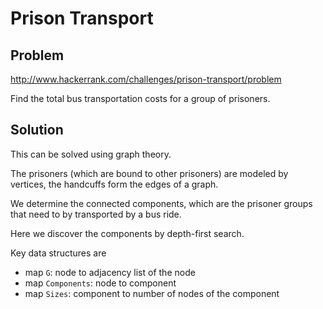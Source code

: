 # Prison Transport

## Problem
http://www.hackerrank.com/challenges/prison-transport/problem

Find the total bus transportation costs for a group of prisoners.

## Solution

This can be solved using graph theory.

The prisoners (which are bound to other prisoners) are modeled by vertices, 
the handcuffs form the edges of a graph.

We determine the connected components, which are the prisoner groups
that need to by transported by a bus ride. 

Here we discover the components by depth-first search.

Key data structures are 
  - map ``G``: node to adjacency list of the node
  - map ``Components``: node to component
  - map ``Sizes``: component to number of nodes of the component
